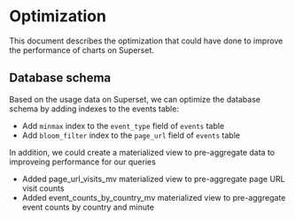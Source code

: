 # Optimization

This document describes the optimization that could have done to improve the
performance of charts on Superset.

## Database schema

Based on the usage data on Superset, we can optimize the database schema by
adding indexes to the events table:

- Add `minmax` index to the `event_type` field of `events` table
- Add `bloom_filter` index to the `page_url` field of `events` table

In addition, we could create a materialized view to pre-aggregate data to
improveing performance for our queries

- Added page_url_visits_mv materialized view to pre-aggregate page URL visit
  counts
- Added event_counts_by_country_mv materialized view to pre-aggregate event
  counts by country and minute
